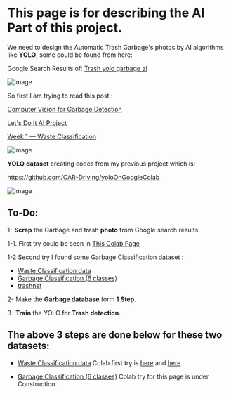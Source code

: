 # This page is for describing the AI Part of this project.

We need to design the Automatic Trash Garbage's photos by AI algorithms like **YOLO**, some could be found from here:

Google Search Results of:
 [Trash yolo garbage ai](https://www.google.com/search?q=trash+yolo+garbage+ai&tbm=isch&ved=2ahUKEwip2YmDh4rwAhUGHBoKHXNKDO8Q2-cCegQIABAA&oq=trash+yolo+garbage+ai&gs_lcp=CgNpbWcQA1DLxAFY4csBYPnOAWgAcAB4AIABkwKIAYoGkgEDMi0zmAEAoAEBqgELZ3dzLXdpei1pbWfAAQE&sclient=img&ei=ZlV9YKmOO4a4aPOUsfgO&bih=887&biw=804&client=opera&hs=dNU)

![image](https://user-images.githubusercontent.com/6679151/115223039-9c67b600-a120-11eb-8698-085b03c68bed.png)

So first I am trying to read this post :

[Computer Vision for Garbage Detection](https://medium.com/ramudroid/computer-vision-for-garbage-detection-136029142b3c)

[Let's Do It AI Project](https://opendata.letsdoitworld.org/#/ai)

[Week 1 — Waste Classification](https://medium.com/bbm406f19/week-1-waste-classification-dde0aaf12ccb)


![image](https://user-images.githubusercontent.com/6679151/115226478-8825b800-a124-11eb-84f3-7e64e1a7adad.png)


**YOLO** **dataset** creating codes from my previous project which is:

https://github.com/CAR-Driving/yoloOnGoogleColab

![image](https://user-images.githubusercontent.com/6679151/115223611-3c254400-a121-11eb-8353-1cb38edf2bfd.png)

## To-Do:

1- **Scrap** the Garbage and trash **photo** from Google search results:

 1-1. First try could be seen in [This Colab Page](http://colab.research.google.com/github/Startup-Data/SatLunNeh/blob/master/AI%20Parts/Yoututbe_scraping_by_colab.ipynb)
 
 1-2 Second try I found some Garbage Classification dataset : 

 - [Waste Classification data](https://www.kaggle.com/techsash/waste-classification-data/code) 
 - [Garbage Classification (6 classes)](https://www.kaggle.com/asdasdasasdas/garbage-classification) 
 - [trashnet](https://github.com/garythung/trashnet)

2- Make the **Garbage database** form **1 Step**.

3- **Train** the YOLO for **Trash detection**.

## The above 3 steps are done below for these two datasets:

 - [Waste Classification data](https://www.kaggle.com/techsash/waste-classification-data) Colab first try is [here](https://colab.research.google.com/github/Startup-Data/SatLunNeh/blob/master/AI%20Parts/Kitti_Database_Downloding_and_Converting_to_XML_1.ipynb#scrollTo=HEJFLiEoUWT0) and [here](https://github.com/Startup-Data/SatLunNeh/blob/master/AI%20Parts/Kitti_Database_Downloding_and_Converting_to_XML_(garbageclassifier-xceptionmodel).ipynb)
   
   
 - [Garbage Classification (6 classes)](https://www.kaggle.com/asdasdasasdas/garbage-classification) Colab try for this page is under Construction.
